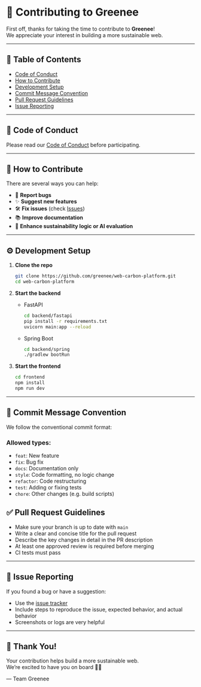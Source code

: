 # 🙌 Contributing to Greenee

First off, thanks for taking the time to contribute to **Greenee**!  
We appreciate your interest in building a more sustainable web.

---

## 🧾 Table of Contents

- [Code of Conduct](#code-of-conduct)
- [How to Contribute](#how-to-contribute)
- [Development Setup](#development-setup)
- [Commit Message Convention](#commit-message-convention)
- [Pull Request Guidelines](#pull-request-guidelines)
- [Issue Reporting](#issue-reporting)

---

## 📜 Code of Conduct

Please read our [Code of Conduct](CODE_OF_CONDUCT.md) before participating.

---

## 🚀 How to Contribute

There are several ways you can help:

- 🐛 **Report bugs**  
- ✨ **Suggest new features**  
- 🛠️ **Fix issues** (check [Issues](https://github.com/greenee/web-carbon-platform/issues))  
- 📚 **Improve documentation**  
- 🌱 **Enhance sustainability logic or AI evaluation**

---

## ⚙️ Development Setup

1. **Clone the repo**
    ```bash
    git clone https://github.com/greenee/web-carbon-platform.git
    cd web-carbon-platform
    ```

2. **Start the backend**
    - FastAPI
      ```bash
      cd backend/fastapi
      pip install -r requirements.txt
      uvicorn main:app --reload
      ```
    - Spring Boot
      ```bash
      cd backend/spring
      ./gradlew bootRun
      ```

3. **Start the frontend**
    ```bash
    cd frontend
    npm install
    npm run dev
    ```

---

## 📝 Commit Message Convention

We follow the conventional commit format:
### Allowed types:
- `feat`: New feature
- `fix`: Bug fix
- `docs`: Documentation only
- `style`: Code formatting, no logic change
- `refactor`: Code restructuring
- `test`: Adding or fixing tests
- `chore`: Other changes (e.g. build scripts)

## ✅ Pull Request Guidelines

- Make sure your branch is up to date with `main`
- Write a clear and concise title for the pull request
- Describe the key changes in detail in the PR description
- At least one approved review is required before merging
- CI tests must pass

---

## 🐞 Issue Reporting

If you found a bug or have a suggestion:

- Use the [issue tracker](https://github.com/Google-eCarbon/ecarbon/issues)
- Include steps to reproduce the issue, expected behavior, and actual behavior
- Screenshots or logs are very helpful

---

## 💚 Thank You!

Your contribution helps build a more sustainable web.  
We’re excited to have you on board 💪🌱

— Team Greenee


